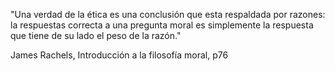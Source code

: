 "Una verdad de la ética es una conclusión que esta respaldada por razones: la respuestas correcta a una pregunta moral es simplemente la respuesta que tiene de su lado el peso de la razón."

James Rachels, Introducción a la filosofía moral, p76